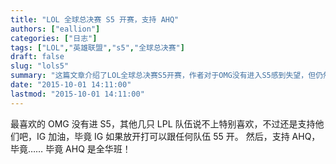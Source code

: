 ```yaml
---
title: "LOL 全球总决赛 S5 开赛，支持 AHQ"
authors: ["eallion"]
categories: ["日志"]
tags: ["LOL","英雄联盟","s5","全球总决赛"]
draft: false
slug: "lols5"
summary: "这篇文章介绍了LOL全球总决赛S5开赛，作者对于OMG没有进入S5感到失望，但仍然支持其他几支LPL队伍，其中特别提到了对IG的支持。此外，作者也表示支持AHQ队，因为他们是全华班。"
date: "2015-10-01 14:11:00"
lastmod: "2015-10-01 14:11:00"
---
```


最喜欢的 OMG 没有进 S5，其他几只 LPL 队伍说不上特别喜欢，不过还是支持他们吧，IG 加油，毕竟 IG 如果放开打可以跟任何队伍 55 开。
然后，支持 AHQ，毕竟…… 毕竟 AHQ 是全华班！
